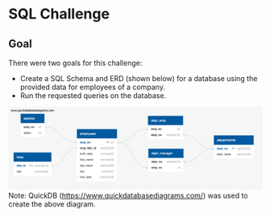 # SQL Challenge

## Goal

There were two goals for this challenge:
- Create a SQL Schema and ERD (shown below) for a database using the provided data for employees of a company.
- Run the requested queries on the database.

![image](https://github.com/yashkansal97/sql-challenge/blob/main/EmployeeSQL/EmployeesSQL_ERD.png?raw=true)
Note: QuickDB (https://www.quickdatabasediagrams.com/) was used to create the above diagram.
